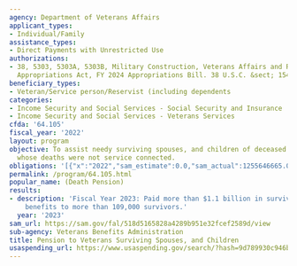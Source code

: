 ```yaml
---
agency: Department of Veterans Affairs
applicant_types:
- Individual/Family
assistance_types:
- Direct Payments with Unrestricted Use
authorizations:
- 38, 5303, 5303A, 5303B, Military Construction, Veterans Affairs and Related Agencies
  Appropriations Act, FY 2024 Appropriations Bill. 38 U.S.C. &sect; 1541-1543.
beneficiary_types:
- Veteran/Service person/Reservist (including dependents
categories:
- Income Security and Social Services - Social Security and Insurance
- Income Security and Social Services - Veterans Services
cfda: '64.105'
fiscal_year: '2022'
layout: program
objective: To assist needy surviving spouses, and children of deceased war-time veterans
  whose deaths were not service connected.
obligations: '[{"x":"2022","sam_estimate":0.0,"sam_actual":1255646665.0,"usa_spending_actual":735429987.0},{"x":"2023","sam_estimate":1178018969.0,"sam_actual":0.0,"usa_spending_actual":532295143.0},{"x":"2024","sam_estimate":1105190441.0,"sam_actual":0.0,"usa_spending_actual":0.0}]'
permalink: /program/64.105.html
popular_name: (Death Pension)
results:
- description: 'Fiscal Year 2023: Paid more than $1.1 billion in survivors pension
    benefits to more than 109,000 survivors.'
  year: '2023'
sam_url: https://sam.gov/fal/518d5165828a4289b951e32fcef2589d/view
sub-agency: Veterans Benefits Administration
title: Pension to Veterans Surviving Spouses, and Children
usaspending_url: https://www.usaspending.gov/search/?hash=9d789930c946b050e3676a1eee1dd5ba
---
```

